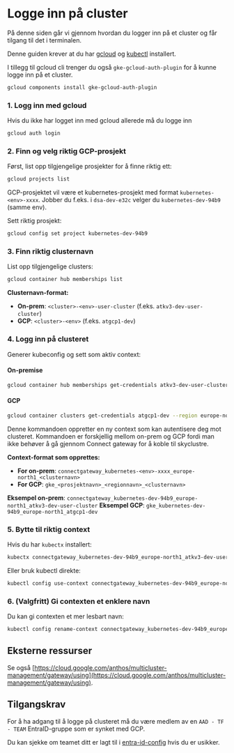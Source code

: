 # Logge inn på cluster

På denne siden går vi gjennom hvordan du logger inn på et cluster og får tilgang til det i terminalen. 

Denne guiden krever at du har [gcloud](https://cloud.google.com/sdk/docs/install) og [kubectl](https://cloud.google.com/sdk/docs/components#managing_components) installert. 

I tillegg til gcloud cli trenger du også `gke-gcloud-auth-plugin` for å kunne logge inn på et cluster. 
```bash
gcloud components install gke-gcloud-auth-plugin
```

### 1. Logg inn med gcloud

Hvis du ikke har logget inn med gcloud allerede må du logge inn

```bash
gcloud auth login
```

### 2. Finn og velg riktig GCP-prosjekt

Først, list opp tilgjengelige prosjekter for å finne riktig ett:

```bash
gcloud projects list
```

GCP-prosjektet vil være et kubernetes-prosjekt med format `kubernetes-<env>-xxxx`. Jobber du f.eks. i `dsa-dev-e32c` velger du `kubernetes-dev-94b9` (samme env). 

Sett riktig prosjekt:

```bash
gcloud config set project kubernetes-dev-94b9
```

### 3. Finn riktig clusternavn

List opp tilgjengelige clusters:

```bash
gcloud container hub memberships list
```

**Clusternavn-format:**
- **On-prem**: `<cluster>-<env>-user-cluster` (f.eks. `atkv3-dev-user-cluster`)
- **GCP**: `<cluster>-<env>` (f.eks. `atgcp1-dev`)

### 4. Logg inn på clusteret

Generer kubeconfig og sett som aktiv context:

#### On-premise
```bash
gcloud container hub memberships get-credentials atkv3-dev-user-cluster
```
#### GCP

```bash
gcloud container clusters get-credentials atgcp1-dev --region europe-north1 --project kubernetes-dev-94b9
```

Denne kommandoen oppretter en ny context som kan autentisere deg mot clusteret. 
Kommandoen er forskjellig mellom on-prem og GCP fordi man ikke behøver å gå gjennom Connect gateway for å koble til skyclustre.

**Context-format som opprettes:**
- **For on-prem**: `connectgateway_kubernetes-<env>-xxxx_europe-north1_<clusternavn>`
- **For GCP**: `gke_<prosjektnavn>_<regionnavn>_<clusternavn>`

**Eksempel on-prem**: `connectgateway_kubernetes-dev-94b9_europe-north1_atkv3-dev-user-cluster`
**Eksempel GCP**: `gke_kubernetes-dev-94b9_europe-north1_atgcp1-dev`

### 5. Bytte til riktig context

Hvis du har `kubectx` installert:

```bash
kubectx connectgateway_kubernetes-dev-94b9_europe-north1_atkv3-dev-user-cluster
```

Eller bruk kubectl direkte:

```bash
kubectl config use-context connectgateway_kubernetes-dev-94b9_europe-north1_atkv3-dev-user-cluster
```

### 6. (Valgfritt) Gi contexten et enklere navn

Du kan gi contexten et mer lesbart navn:

```bash
kubectl config rename-context connectgateway_kubernetes-dev-94b9_europe-north1_atkv3-dev-user-cluster atkv3-dev
```

## Eksterne ressurser

Se også [https://cloud.google.com/anthos/multicluster-management/gateway/using](https://cloud.google.com/anthos/multicluster-management/gateway/using).

## Tilgangskrav

For å ha adgang til å logge på clusteret må du være medlem av en `AAD - TF - TEAM` EntraID-gruppe som er synket med GCP.

Du kan sjekke om teamet ditt er lagt til i [entra-id-config](https://github.com/kartverket/entra-id-config/blob/main/org.yaml) hvis du er usikker.

